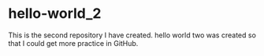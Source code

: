 # hello-world_2
This is the second repository I have created.
hello world two was created so that I could get more practice in GitHub.

